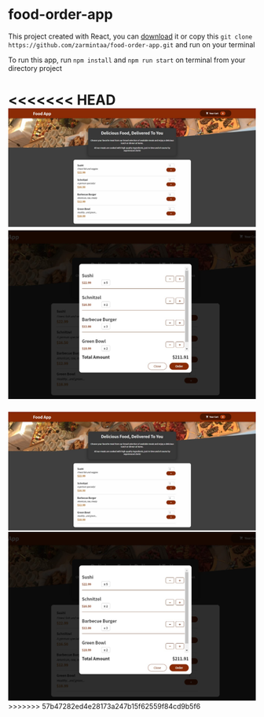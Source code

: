 # food-order-app

This project created with React, you can [download](https://github.com/zarmintaa/food-order-app/archive/refs/heads/main.zip) it or copy this `git clone https://github.com/zarmintaa/food-order-app.git` and run on your terminal 

To run this app, run `npm install` and `npm run start` on terminal from your directory project

<<<<<<< HEAD
<img src="src/assets/food-app1.jpg" width="1000"/>
<img src="src/assets/food2.jpg" width="1000"/>
=======
<img src="src/assets/food-app1.jpg" />
<img src="src/assets/food2.jpg" />
>>>>>>> 57b47282ed4e28173a247b15f62559f84cd9b5f6
